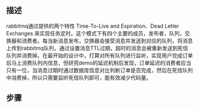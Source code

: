 ## 描述
rabbitmq通过提供的两个特性 Time-To-Live and Expiration、Dead Letter Exchanges 来实现任务定时。这个模式下有四个主要的成员，发布者，队列，交换器和消费者。每当新消息发布，交换器会接受消息并发送到对应的队列，将消息上传到rabbitmq队列，通过设置消息TTL过期，超时的消息会被重新发送到死信队列并消费掉。在最开始的设计中，打算对所有队列进行监听，实现用户完成订单后马上消费队列内信息，但研究demo的延迟机制后发现，订单延迟的消费者应当只有一位，当消息过期时通过数据库信息对比判断订单是否完成，然后在死信队列中消费掉，所以只需要监听死信队列即可，能有效减少代码量。


## 步骤

